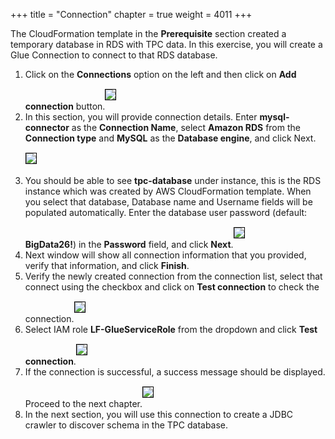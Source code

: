 +++
title = "Connection"
chapter = true
weight = 4011
+++

<div style="text-align: left">
    The CloudFormation template in the <b>Prerequisite</b> section created a temporary database in RDS with TPC data. In this exercise, you will create a Glue Connection to connect to that RDS database.
    <ol>
        <li>Click on the <b>Connections</b> option on the left and then click on <b>Add connection</b> button.<img src="/images/glueconnection1.png" style="margin:15px 0px; border:1px solid black"/></li>
        <li>In this section, you will provide connection details. Enter <b>mysql-connector</b> as the <b>Connection Name</b>, select <b>Amazon RDS</b> from the <b>Connection type</b> and <b>MySQL</b> as the <b>Database engine</b>, and click Next.<img src="/images/glueconnection2.png" style="margin:15px 0px; border:1px solid black"/></li>
        <li>You should be able to see <b>tpc-database</b> under instance, this is the RDS instance which was created by AWS CloudFormation template. When you select that database, Database name and Username fields will be populated automatically. Enter the database user password (default: <b>BigData26!</b>) in the <b>Password</b> field, and click <b>Next</b>.<img src="/images/glueconnection3.png" style="margin:15px 0px; border:1px solid black"/></li>
        <li>Next window will show all connection information that you provided, verify that information, and click <b>Finish</b>.</li>
        <li>Verify the newly created connection from the connection list, select that connect using the checkbox and click on <b>Test connection</b> to check the connection.<img src="/images/glueconnection4.png" style="margin:15px 0px; border:1px solid black"/></li>
        <li>Select IAM role <b>LF-GlueServiceRole</b> from the dropdown and click <b>Test connection</b>.<img src="/images/glueconnection5.png" style="margin:15px 0px; border:1px solid black"/></li>
        <li>If the connection is successful, a success message should be displayed. Proceed to the next chapter.<img src="/images/glueconnection6.png" style="margin:15px 0px; border:1px solid black"/></li>
        <li>In the next section, you will use this connection to create a JDBC crawler to discover schema in the TPC database.</li>
    </ol>
</div>
